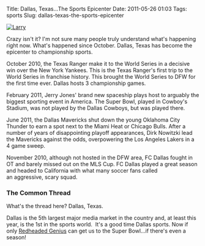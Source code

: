 Title: Dallas, Texas...The Sports Epicenter
Date: 2011-05-26 01:03
Tags: sports
Slug: dallas-texas-the-sports-epicenter

[![Larry](http://blog.traeblain.com/wp-content/uploads/larry.jpg)](http://blog.traeblain.com/20110526/dallas-texas-the-sports-epicenter/larry/) 

Crazy isn't it? I'm not sure many people truly understand what's happening right now. What's happened since October. Dallas, Texas has become the epicenter to championship sports. 

October 2010, the Texas Ranger make it to the World Series in a decisive win over the New York Yankees. This is the Texas Ranger's first trip to the World Series in franchise history. This brought the World Series to DFW for the first time ever. Dallas hosts 3 championship games. 

February 2011, Jerry Jones' brand new spaceship plays host to arguably the biggest sporting event in America. The Super Bowl, played in Cowboy's Stadium, was not played by the Dallas Cowboys, but was played there. 

June 2011, the Dallas Mavericks shut down the young Oklahoma City Thunder to earn a spot next to the Miami Heat or Chicago Bulls. After a number of years of disappointing playoff appearances, Dirk Nowitzki lead the Mavericks against the odds, overpowering the Los Angeles Lakers in a 4 game sweep. 

November 2010, although not hosted in the DFW area, FC Dallas fought in OT and barely missed out on the MLS Cup. FC Dallas played a great season and headed to California with what many soccer fans called an aggressive, scary squad. 

### The Common Thread 

What's the thread here? Dallas, Texas. 

Dallas is the 5th largest major media market in the country and, at least this year, is the 1st in the sports world.  It's a good time Dallas sports. Now if only [Redheaded Genius](http://www.bloggingtheboys.com/2011/1/11/1928583/3-things-left-to-wonder-after-jason-garrett-hired-as-head-coach-of) can get us to the Super Bowl...if there's even a season! 



